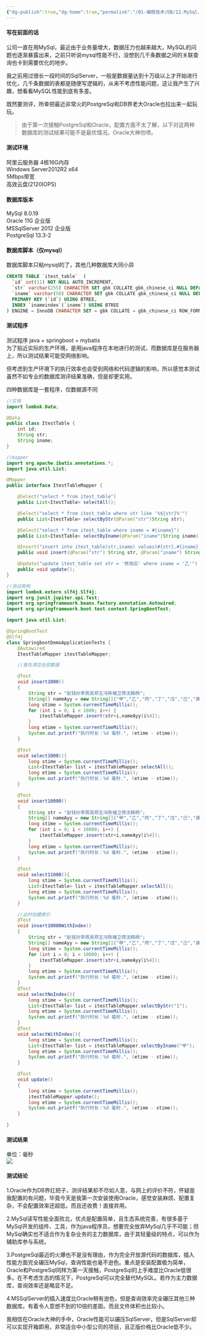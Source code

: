 ```yaml
---
{"dg-publish":true,"dg-home":true,"permalink":"/01-编程技术/DB/12.MySql、Oracle、MSSqlServer、PostgreSql性能测评/","tags":["gardenEntry"],"dgPassFrontmatter":true,"created":"2023-10-27T09:00:35.256+08:00","updated":"2024-01-19T08:47:06.000+08:00"}
---
```




#### 写在前面的话

公司一直在用MySql，最近由于业务量增大，数据压力也越来越大，MySQL的问题也逐渐暴露出来，之前只听说mysql性能不行，没想到几千条数据之间的关联查询也卡到需要优化的地步。

我之前用过很长一段时间的SqlServer，一般是数据量达到十万级以上才开始进行优化，几千条数据的表都是随便写逻辑的，从来不考虑性能问题，这让我产生了兴趣，想看看MySQL性能到底有多差。

既然要测评，所幸把最近非常火的PostgreSql和DB界老大Oracle也拉出来一起玩玩。

> 由于第一次接触PostgreSql和Oracle，配置方面不太了解，以下对这两种数据库的测试结果可能不是最优情况。Oracle大神勿喷。



#### 测试环境

阿里云服务器 4核16G内存<br />
Windows Server2012R2 x64<br />
5Mbps带宽<br />
高效云盘(2120IOPS)


#### 数据库版本

MySql 8.0.19<br />
Oracle 11G 企业版<br />
MSSqlServer 2012 企业版<br />
PostgreSql 13.3-2


#### 数据库脚本（仅mysql）

数据库脚本只粘mysql的了，其他几种数据库大同小异

```sql
CREATE TABLE `itest_table`  (
  `id` int(11) NOT NULL AUTO_INCREMENT,
  `str` varchar(255) CHARACTER SET gbk COLLATE gbk_chinese_ci NULL DEFAULT NULL,
  `iname` varchar(50) CHARACTER SET gbk COLLATE gbk_chinese_ci NULL DEFAULT NULL,
  PRIMARY KEY (`id`) USING BTREE,
  INDEX `inameindex`(`iname`) USING BTREE
) ENGINE = InnoDB CHARACTER SET = gbk COLLATE = gbk_chinese_ci ROW_FORMAT = Dynamic;
```


#### 测试程序

测试程序 java + springboot + mybatis<br />
为了贴近实际的生产环境，是用java程序在本地进行的测试，而数据库是在服务器上，所以测试结果可能受网络影响。

但考虑到生产环境下的执行效率也会受到网络和代码逻辑的影响，所以感觉本测试虽然不如专业的数据库测评结果准确，但是却更实用。

四种数据库是一套程序，仅数据源不同

```java
//实体
import lombok.Data;

@Data
public class ItestTable {
    int id;
    String str;
    String iname;
}
```

```java
//mapper
import org.apache.ibatis.annotations.*;
import java.util.List;

@Mapper
public interface ItestTableMapper {

    @Select("select * from itest_table")
    public List<ItestTable> selectAll();

    @Select("select * from itest_table where str like '%${str}%'")
    public List<ItestTable> selectByStr(@Param("str")String str);

    @Select("select * from itest_table where iname = #{iname}")
    public List<ItestTable> selectByIname(@Param("iname")String iname);

    @Insert("insert into itest_table(str,iname) values(#{str},#{iname})")
    public void insert(@Param("str") String str, @Param("iname") String iname);

    @Update("update itest_table set str = '修改后' where iname = '乙'")
    public void update();
}
```

```java
//测试用例
import lombok.extern.slf4j.Slf4j;
import org.junit.jupiter.api.Test;
import org.springframework.beans.factory.annotation.Autowired;
import org.springframework.boot.test.context.SpringBootTest;

import java.util.List;

@SpringBootTest
@Slf4j
class SpringbootDemoApplicationTests {
    @Autowired
    ItestTableMapper itestTableMapper;

    //首先清空全部数据

    @Test
    void insert1000()
    {
        String str = "赵钱孙李周吴郑王冯陈褚卫蒋沈韩杨";
        String[] nameAyy = new String[]{"甲","乙","丙","丁","戊","己","庚","辛"};
        long stime = System.currentTimeMillis();
        for (int i = 0; i < 1000; i++) {
            itestTableMapper.insert(str+i,nameAyy[i%4]);
        }
        long etime = System.currentTimeMillis();
        System.out.printf("执行时长：%d 毫秒.", (etime - stime));
    }

    @Test
    void select1000(){
        long stime = System.currentTimeMillis();
        List<ItestTable> list = itestTableMapper.selectAll();
        long etime = System.currentTimeMillis();
        System.out.printf("执行时长：%d 毫秒.", (etime - stime));
    }

    @Test
    void insert10000()
    {
        String str = "赵钱孙李周吴郑王冯陈褚卫蒋沈韩杨";
        String[] nameAyy = new String[]{"甲","乙","丙","丁","戊","己","庚","辛"};
        long stime = System.currentTimeMillis();
        for (int i = 0; i < 10000; i++) {
            itestTableMapper.insert(str+i,nameAyy[i%4]);
        }
        long etime = System.currentTimeMillis();
        System.out.printf("执行时长：%d 毫秒.", (etime - stime));
    }

    @Test
    void select11000(){
        long stime = System.currentTimeMillis();
        List<ItestTable> list = itestTableMapper.selectAll();
        long etime = System.currentTimeMillis();
        System.out.printf("执行时长：%d 毫秒.", (etime - stime));
    }

    //此时创建索引
    @Test
    void insert10000WithIndex()
    {
        String str = "赵钱孙李周吴郑王冯陈褚卫蒋沈韩杨";
        String[] nameAyy = new String[]{"甲","乙","丙","丁","戊","己","庚","辛"};
        long stime = System.currentTimeMillis();
        for (int i = 0; i < 10000; i++) {
            itestTableMapper.insert(str+i,nameAyy[i%4]);
        }
        long etime = System.currentTimeMillis();
        System.out.printf("执行时长：%d 毫秒.", (etime - stime));
    }
    @Test
    void selectNoIndex(){
        long stime = System.currentTimeMillis();
        List<ItestTable> list = itestTableMapper.selectByStr("1");
        long etime = System.currentTimeMillis();
        System.out.printf("执行时长：%d 毫秒.", (etime - stime));
    }
    @Test
    void selectWithIndex(){
        long stime = System.currentTimeMillis();
        List<ItestTable> list = itestTableMapper.selectByIname("甲");
        long etime = System.currentTimeMillis();
        System.out.printf("执行时长：%d 毫秒.", (etime - stime));
    }

    @Test
    void update()
    {
        long stime = System.currentTimeMillis();
        itestTableMapper.update();
        long etime = System.currentTimeMillis();
        System.out.printf("执行时长：%d 毫秒.", (etime - stime));
    }

}
```


#### 测试结果

单位：毫秒<br />
![](https://qiniu.bigdudu.cn/1624437715(1).jpg#alt=%E6%B5%8B%E8%AF%95%E7%BB%93%E6%9E%9C)


#### 测试结论

1.Oracle作为DB界扛把子，测评结果却不尽如人意，与网上的评价不符，怀疑是我配置的有问题，毕竟今天是我第一次安装使用Oracle，感觉安装麻烦、配置复杂，不会配置效率还超低，而且还收费！直接弃用。

2.MySql读写性能全面败北，优点是配置简单，且生态系统完善，有很多基于MySql开发的组件、工具，作为java程序员，想要完全放弃MySql几乎不可能；但MySql确实也不适合作为复杂业务的主力数据库，由于其轻量级的特点，可以作为辅助库参与系统。

3.PostgreSql最近的火爆也不是没有理由，作为完全开放源代码的数据库，插入性能方面完全碾压MySql，查询性能也毫不逊色。重点是安装配置极为简单，Oracle和PostgreSql同样为第一天接触，PostgreSql的上手难度比Oracle低很多。在不考虑生态的情况下，PostgreSql可以完全替代MySQL。若作为主力数据库，查询效率还是略显不足。

4.MSSqlServer的插入速度比Oracle稍有逊色，但是查询效率完全碾压其他三种数据库。有着令人意想不到的10倍的差距。而且文件体积也比较小。

我相信在Oracle大神的手中，Oracle性能可以碾压SqlServer，但是SqlServer却可以实现开箱即用，非常适合中小型公司的项目，且正版价格比Oracle低不少。
